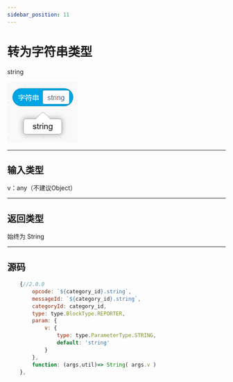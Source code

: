 ```yaml
---
sidebar_position: 11
---
```

# 转为字符串类型

string   

![img](img\string\image.png)  

***
## 输入类型
v：any（不建议Object）  

***
## 返回类型
始终为 String  


***
## 源码
```js title="/categorys/string_and_type.js"
    {//2.0.0
        opcode: `${category_id}.string`,
        messageId: `${category_id}.string`,
        categoryId: category_id,
        type: type.BlockType.REPORTER,
        param: {
            v: {
                type: type.ParameterType.STRING,
                default: 'string'
            }
        },
        function: (args,util)=> String( args.v )
    },
```